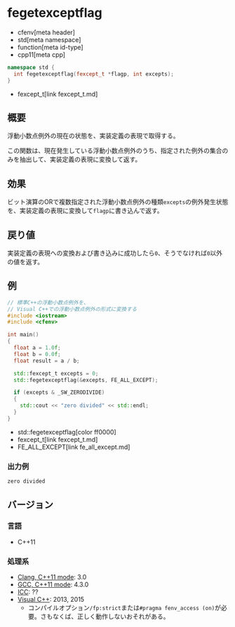 # fegetexceptflag
* cfenv[meta header]
* std[meta namespace]
* function[meta id-type]
* cpp11[meta cpp]

```cpp
namespace std {
  int fegetexceptflag(fexcept_t *flagp, int excepts);
}
```
* fexcept_t[link fexcept_t.md]

## 概要
浮動小数点例外の現在の状態を、実装定義の表現で取得する。

この関数は、現在発生している浮動小数点例外のうち、指定された例外の集合のみを抽出して、実装定義の表現に変換して返す。


## 効果
ビット演算のORで複数指定された浮動小数点例外の種類`excepts`の例外発生状態を、実装定義の表現に変換して`flagp`に書き込んで返す。


## 戻り値
実装定義の表現への変換および書き込みに成功したら`0`、そうでなければ`0`以外の値を返す。


## 例
```cpp example
// 標準C++の浮動小数点例外を、
// Visual C++での浮動小数点例外の形式に変換する
#include <iostream>
#include <cfenv>

int main()
{
  float a = 1.0f;
  float b = 0.0f;
  float result = a / b;

  std::fexcept_t excepts = 0;
  std::fegetexceptflag(&excepts, FE_ALL_EXCEPT);

  if (excepts & _SW_ZERODIVIDE)
  {
    std::cout << "zero divided" << std::endl;
  }
}
```
* std::fegetexceptflag[color ff0000]
* fexcept_t[link fexcept_t.md]
* FE_ALL_EXCEPT[link fe_all_except.md]

### 出力例
```
zero divided
```


## バージョン
### 言語
- C++11

### 処理系
- [Clang, C++11 mode](/implementation.md#clang): 3.0
- [GCC, C++11 mode](/implementation.md#gcc): 4.3.0
- [ICC](/implementation.md#icc): ??
- [Visual C++](/implementation.md#visual_cpp): 2013, 2015
	- コンパイルオプション`/fp:strict`または`#pragma fenv_access (on)`が必要。さもなくば、正しく動作しないおそれがある。


